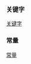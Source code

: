 ### 关键字
[关键字](https://github.com/ningbaoqi/C/blob/master/README-keyword.md)
### 常量
[常量](https://github.com/ningbaoqi/C/blob/master/README-const.md)
